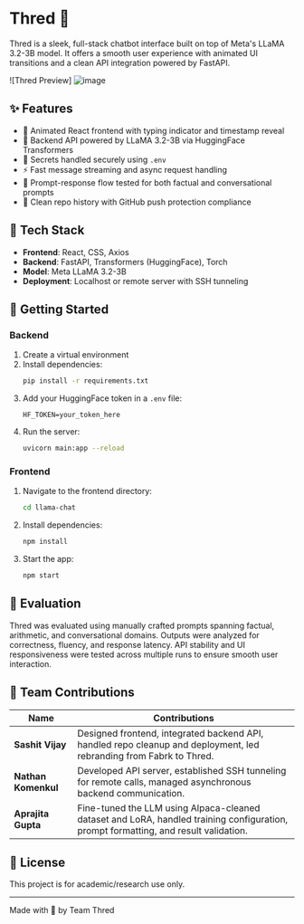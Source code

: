 # Thred 🧵

Thred is a sleek, full-stack chatbot interface built on top of Meta's LLaMA 3.2-3B model. It offers a smooth user experience with animated UI transitions and a clean API integration powered by FastAPI.

![Thred Preview]
![image](https://github.com/user-attachments/assets/1987462c-9371-4f34-b26f-ffa17fdac0c2)


## ✨ Features

- 🎨 Animated React frontend with typing indicator and timestamp reveal  
- 🧠 Backend API powered by LLaMA 3.2-3B via HuggingFace Transformers  
- 🔐 Secrets handled securely using `.env`  
- ⚡ Fast message streaming and async request handling  
- 🎯 Prompt-response flow tested for both factual and conversational prompts  
- 🧼 Clean repo history with GitHub push protection compliance  

## 🧰 Tech Stack

- **Frontend**: React, CSS, Axios  
- **Backend**: FastAPI, Transformers (HuggingFace), Torch  
- **Model**: Meta LLaMA 3.2-3B  
- **Deployment**: Localhost or remote server with SSH tunneling  

## 🚀 Getting Started

### Backend
1. Create a virtual environment  
2. Install dependencies:
   ```bash
   pip install -r requirements.txt
   ```
3. Add your HuggingFace token in a `.env` file:
   ```
   HF_TOKEN=your_token_here
   ```
4. Run the server:
   ```bash
   uvicorn main:app --reload
   ```

### Frontend
1. Navigate to the frontend directory:
   ```bash
   cd llama-chat
   ```
2. Install dependencies:
   ```bash
   npm install
   ```
3. Start the app:
   ```bash
   npm start
   ```

## 🧪 Evaluation

Thred was evaluated using manually crafted prompts spanning factual, arithmetic, and conversational domains. Outputs were analyzed for correctness, fluency, and response latency. API stability and UI responsiveness were tested across multiple runs to ensure smooth user interaction.

## 👥 Team Contributions

| Name            | Contributions |
|-----------------|----------------|
| **Sashit Vijay** | Designed frontend, integrated backend API, handled repo cleanup and deployment, led rebranding from Fabrk to Thred. |
| **Nathan Komenkul** | Developed API server, established SSH tunneling for remote calls, managed asynchronous backend communication. |
| **Aprajita Gupta** | Fine-tuned the LLM using Alpaca-cleaned dataset and LoRA, handled training configuration, prompt formatting, and result validation. |

## 📄 License

This project is for academic/research use only.

---

Made with 💬 by Team Thred

